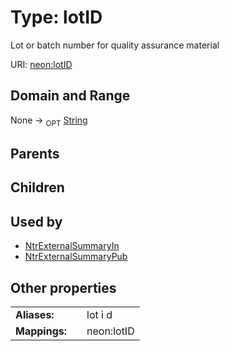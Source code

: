 
# Type: lotID


Lot or batch number for quality assurance material

URI: [neon:lotID](https://data.neonscience.org/lotID)


## Domain and Range

None ->  <sub>OPT</sub> [String](types/String.md)

## Parents


## Children


## Used by

 * [NtrExternalSummaryIn](NtrExternalSummaryIn.md)
 * [NtrExternalSummaryPub](NtrExternalSummaryPub.md)

## Other properties

|  |  |  |
| --- | --- | --- |
| **Aliases:** | | lot i d |
| **Mappings:** | | neon:lotID |

